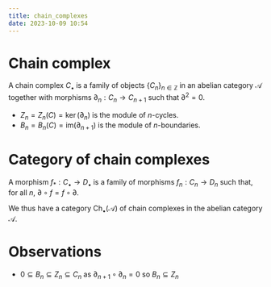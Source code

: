 ```yaml
---
title: chain_complexes
date: 2023-10-09 10:54
---
```

# Chain complex
A chain complex $C_\bullet$ is a family of objects
$\left\lbrace{C_n}\right\rbrace_{n\in\mathbb{Z}}$ in an abelian category $\mathcal A$ together with morphisms $\partial_n:C_n\to C_{n+1}$
such that $\partial^2=0$.

- $Z_n = Z_n\left({C}\right)=\ker\left({\partial_n}\right)$ is the module of $n$-cycles.
- $B_n=B_n\left({C}\right)=\text{im}(\partial_{n+1})$ is the module of $n$-boundaries.

# Category of chain complexes
A morphism $f_*:C_\bullet\to D_\bullet$ is a family of morphisms
$f_n:C_n\to D_n$ such that, for all $n$, $\partial\circ f = f\circ\partial$.

We thus have a category $\text{Ch}_\bullet({\mathcal A})$ of chain complexes in
the abelian category $\mathcal A$.

# Observations
- $0 \subseteq B_n \subseteq Z_n \subseteq C_n$ as $\partial_{n+1}\circ \partial_n = 0$ so $B_n\subseteq Z_n$
